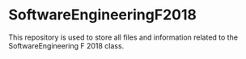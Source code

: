 # SoftwareEngineeringF2018
This repository is used to store all files and information related to the SoftwareEngineering F 2018 class.
